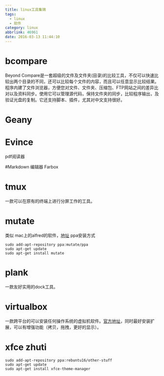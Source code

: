 ```yaml
---
title: linux工具集锦
tags:
  - linux
  - 软件
category: linux
abbrlink: 46961
date: 2016-03-13 11:44:10
---
```

# bcompare
Beyond Compare是一套超级的文件及文件夹(目录)的比较工具，不仅可以快速比较出两个目录的不同，还可以比较每个文件的内容，而且可以任意显示比较结果。程序内建了文件浏览器，方便您对文件、文件夹、压缩包、FTP网站之间的差异比对以及资料同步。使用它可以管理源代码，保持文件夹的同步，比较程序输出，及验证光盘的复制。它还支持脚本、插件，尤其对中文支持很好。

# Geany


# Evince
pdf阅读器

#Markdown 编辑器
Farbox

# tmux
一款可以在原有的终端上进行分屏工作的工具。

# mutate
类似 mac上的alfred的软件，[地址](https://github.com/qdore/Mutatehttps://github.com/qdore/Mutate)
ppa安装方式
``` shell
sudo add-apt-repository ppa:mutate/ppa
sudo apt-get update
sudo apt-get install mutate
```

# plank
一款友好实用的dock工具。


# virtualbox
一款跨平台的可以安装任何操作系统的虚拟机软件。[官方地址](https://www.virtualbox.org/)，同时最好安装扩展，可以有增强功能（拷贝，拖拽，更好的显示）。

# xfce zhuti
``` shell
sudo add-apt-repository ppa:rebuntu16/other-stuff
sudo apt-get update
sudo apt-get install xfce-theme-manager
```

